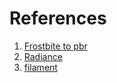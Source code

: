 # References <br/>

1) [Frostbite to pbr](https://seblagarde.files.wordpress.com/2015/07/course_notes_moving_frostbite_to_pbr_v32.pdf)
2) [Radiance](https://www.radiance-online.org/community/workshops/2004-fribourg/presentations/Wandachowicz_paper.pdf)
3) [filament](https://google.github.io/filament/documentation/)
   

